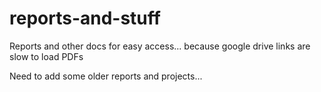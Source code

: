 # reports-and-stuff
Reports and other docs for easy access... because google drive links are slow to load PDFs

Need to add some older reports and projects...
